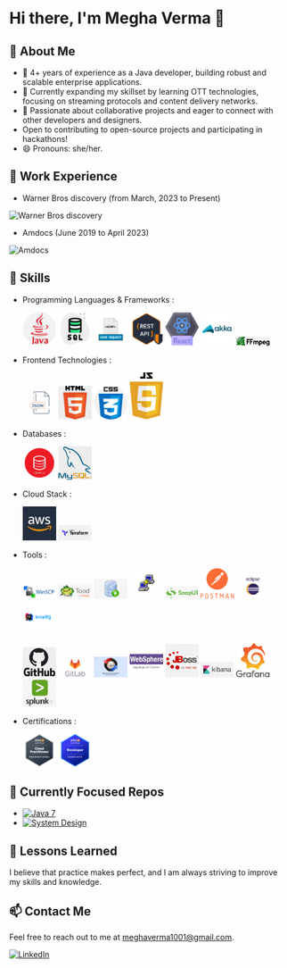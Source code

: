 # Hi there, I'm Megha Verma 👋


## 👀 About Me
- 🔭 4+ years of experience as a Java developer, building robust and scalable enterprise applications.
- 🌱 Currently expanding my skillset by learning OTT technologies, focusing on streaming protocols and content delivery networks.
- 💞️ Passionate about collaborative projects and eager to connect with other developers and designers.
- Open to contributing to open-source projects and participating in hackathons!
- 😄 Pronouns: she/her.


## 🏢 Work Experience

- Warner Bros discovery (from March, 2023 to Present)
<img src="https://github.com/Megha1001/Megha1001/assets/35575924/36a55f0c-a0a2-4a93-b3c0-d5b5d57165e6" alt="Warner Bros discovery" width="300">


- Amdocs (June 2019 to April 2023)
<img src="https://github.com/Megha1001/Megha1001/assets/35575924/86a34b15-1ebb-48ce-9fdf-a72cd5e84d12" alt="Amdocs" width="100">


## 🚀 Skills
- Programming Languages & Frameworks :

  <img src="https://github.com/Megha1001/Megha1001/blob/main/readme-resources/java%20(1).png" width="60"> <img src="https://github.com/Megha1001/Megha1001/blob/main/readme-resources/SQL_icon.png" width="60">  <img src="https://github.com/Megha1001/Megha1001/blob/main/readme-resources/soapAPI_icon.png" width="60"> <img src="https://github.com/Megha1001/Megha1001/blob/main/readme-resources/restApi_icon.png" width="60"> <img src="https://github.com/Megha1001/Megha1001/blob/main/readme-resources/react.png" width="60"> <img src="https://github.com/Megha1001/Megha1001/blob/main/readme-resources/AKKA_icon.png" width="60"> <img src="https://github.com/Megha1001/Megha1001/blob/main/readme-resources/ffmpeg_icon.png" width="60">

- Frontend Technologies :
  
    <img src="https://github.com/Megha1001/Megha1001/blob/main/readme-resources/JSON_icon.png" width="60">   <img src="https://github.com/Megha1001/Megha1001/blob/main/readme-resources/HTML_icon.png" width="60">    <img src="https://github.com/Megha1001/Megha1001/blob/main/readme-resources/CSS_icon.png" width="60">   <img src="https://github.com/Megha1001/Megha1001/blob/main/readme-resources/JS_icon.png" width="60">

- Databases :
  
    <img src="https://github.com/Megha1001/Megha1001/blob/main/readme-resources/Oracle_icon.png" width="60">    <img src="https://github.com/Megha1001/Megha1001/blob/main/readme-resources/MySQL_icon.png" width="60">

- Cloud Stack :
  
    <img src="https://github.com/Megha1001/Megha1001/blob/main/readme-resources/aws_icon.png" width="60">    <img src="https://github.com/Megha1001/Megha1001/blob/main/readme-resources/Terraform_icon.png" width="60">

- Tools :

    <img src="https://github.com/Megha1001/Megha1001/blob/main/readme-resources/WinSCP_icon.png" width="60">   <img src="https://github.com/Megha1001/Megha1001/blob/main/readme-resources/TOAD_icon.png" width="60"> 
    <img src="https://github.com/Megha1001/Megha1001/blob/main/readme-resources/SQLDeveloper_icon.png" width="60">  <img src="https://github.com/Megha1001/Megha1001/blob/main/readme-resources/Putty_icon.png" width="60">
    <img src="https://github.com/Megha1001/Megha1001/blob/main/readme-resources/SoapUI_icon.png" width="60">  <img src="https://github.com/Megha1001/Megha1001/blob/main/readme-resources/Postman_icon.png" width="60"> 
    <img src="https://github.com/Megha1001/Megha1001/blob/main/readme-resources/EclipseIDE_icon.png" width="60">  <img src="https://github.com/Megha1001/Megha1001/blob/main/readme-resources/Intellij_icon.png" width="60"> 

    <img src="https://github.com/Megha1001/Megha1001/blob/main/readme-resources/GITHub_icon.png" width="60">  <img src="https://github.com/Megha1001/Megha1001/blob/main/readme-resources/GitLab_icon.png" width="60"> 
    <img src="https://github.com/Megha1001/Megha1001/blob/main/readme-resources/BeyondComparator_icon.png" width="60">   <img src="https://github.com/Megha1001/Megha1001/blob/main/readme-resources/WebSphere_icon.png" width="60">
    <img src="https://github.com/Megha1001/Megha1001/blob/main/readme-resources/JBOSS_icon.png" width="60">   <img src="https://github.com/Megha1001/Megha1001/blob/main/readme-resources/kibana_icon.png" width="60"> 
    <img src="https://github.com/Megha1001/Megha1001/blob/main/readme-resources/Grafana_icon.png" width="60">   <img src="https://github.com/Megha1001/Megha1001/blob/main/readme-resources/Splunk_icon.png" width="60">  

- Certifications :
  
   <img src="https://github.com/Megha1001/Megha1001/blob/main/readme-resources/AWS%20Certified%20Cloud%20Practitioner.png" width="60">  <img src="https://github.com/Megha1001/Megha1001/blob/main/readme-resources/AWS%20Certified%20Developer%20Associate.png" width="60">

  
## 🔗 Currently Focused Repos
- [![Java 7](https://img.shields.io/badge/Java-7-blue?style=for-the-badge&logo=java&logoColor=white)](https://github.com/Megha1001/Java_Jan2024)
- [![System Design](https://img.shields.io/badge/System_Design-BrainStorming-yellow?style=for-the-badge&logo=data:image/png;base64,iVBORw0KGgoAAAANSUhEUgAAAB4AAAAeCAMAAAAM7l6QAAAABGdBTUEAALGPC/xhBQAAAAFzUkdCAK7OHOkAAABPUExURd////z8/Pm5ubp6enr6+vs7Ozv7+/x8fH19fX29vb39/f4+Pj5+fn6+/r6+vz8/Pz9/f3+/v7////wAAAP///wBZrKgAAAAcSURBVBhXY5hh/vx9Dp+HgAAB7OwZTRpfegAAAABJRU5ErkJggg==)](https://github.com/Megha1001/System-Design)

## 🎉 Lessons Learned
I believe that practice makes perfect, and I am always striving to improve my skills and knowledge.

## 📫 Contact Me
Feel free to reach out to me at meghaverma1001@gmail.com.

[![LinkedIn](https://img.shields.io/badge/linkedin-0A66C2?style=for-the-badge&logo=linkedin&logoColor=white)](https://www.linkedin.com/in/megha-verma-37658315b/)
